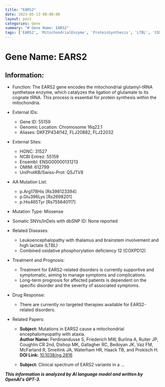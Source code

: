 ```yaml
---
title: "EARS2"
date: 2023-05-13 00:00:00
layout: post
categories: Gene
summary: "# Gene Name: EARS2"
tags: ['EARS2', 'MitochondrialEnzyme', 'ProteinSynthesis', 'LTBL', 'COXPD12', 'SupportiveTreatment', 'NoTargetedTherapies', 'MitochondrialEncephalomyopathy']
---
```


# Gene Name: EARS2

## Information:
- Function: The EARS2 gene encodes the mitochondrial glutamyl-tRNA synthetase enzyme, which catalyzes the ligation of glutamate to its cognate tRNA. This process is essential for protein synthesis within the mitochondria.
- External IDs:  
    - Gene ID: 55159  
    - Genomic Location: Chromosome 16q22.1  
    - Aliases: DKFZP434I142, FLJ20882, FLJ22032  

- External Sites:  
    - HGNC: 31527  
    - NCBI Entrez: 55159  
    - Ensembl: ENSG00000131213  
    - OMIM: 612799  
    - UniProtKB/Swiss-Prot: Q5JTV8  

- AA Mutation List:  
    - p.Arg178His [Rs398123394]  
    - p.Glu396Lys [Rs2698201]  
    - p.His465Tyr [Rs755640117]  

- Mutation Type: Missense  

- Somatic SNVs/InDels with dbSNP ID: None reported  

- Related Diseases:  
  - Leukoencephalopathy with thalamus and brainstem involvement and high lactate (LTBL)  
  - Combined oxidative phosphorylation deficiency 12 (COXPD12)  

- Treatment and Prognosis:  
  - Treatment for EARS2-related disorders is currently supportive and symptomatic, aiming to manage symptoms and complications.  
  - Long-term prognosis for affected patients is dependent on the specific disorder and the severity of associated symptoms.  

- Drug Response:  
  - There are currently no targeted therapies available for EARS2-related disorders.  

- Related Papers:  
  - **Subject:** Mutations in EARS2 cause a mitochondrial encephalomyopathy with ataxia.  
    **Author Name:** Ferdinandusse S, Friederich MW, Burlina A, Ruiter JP, Coughlin CR 2nd, Dishop MK, Gallagher RC, Bedoyan JK, Vaz FM, McFarland R, Smeitink JA, Waterham HR, Haack TB, and Prokisch H.  
    **DOI Link:** [10.1038/ng.2816]([Click](https://doi.org/10.1038/ng.2816))  

  - **Subject:** Clinical spectrum of EARS2 variants in a ...


**_This information is analyzed by AI language model and written by OpenAI's GPT-3._**